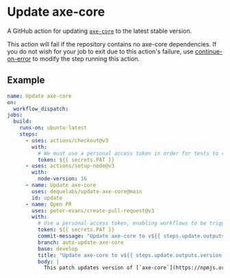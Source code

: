 # Update axe-core

A GitHub action for updating [`axe-core`](https://github.com/dequelabs/axe-core) to the latest stable version.

This action will fail if the repository contains no axe-core dependencies.
If you do not wish for your job to exit due to this action's failure, use
[continue-on-error](https://docs.github.com/en/actions/using-workflows/workflow-syntax-for-github-actions#jobsjob_idstepscontinue-on-error) 
to modify the step running this action.

## Example

```yaml
name: Update axe-core
on:
  workflow_dispatch:
jobs:
  build:
    runs-on: ubuntu-latest
    steps:
      - uses: actions/checkout@v3
        with:
          # We must use a personal access token in order for tests to run on the commit this workflow creates.
          token: ${{ secrets.PAT }}
      - uses: actions/setup-node@v3
        with:
          node-version: 16
      - name: Update axe-core
        uses: dequelabs/update-axe-core@main
        id: update
      - name: Open PR
        uses: peter-evans/create-pull-request@v3
        with:
          # Use a personal access token, enabling workflows to be triggered by opening the pull request
          token: ${{ secrets.PAT }}
          commit-message: "Update axe-core to v${{ steps.update.outputs.version }}"
          branch: auto-update-axe-core
          base: develop
          title: "Update axe-core to v${{ steps.update.outputs.version }}"
          body: |
            This patch updates version of [`axe-core`](https://npmjs.org/axe-core) to v${{ steps.update.outputs.version }} from ${{ steps.update.outputs.previous_version }}.
```

